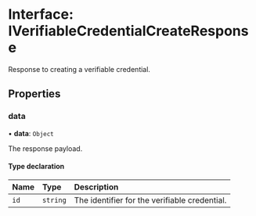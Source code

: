 # Interface: IVerifiableCredentialCreateResponse

Response to creating a verifiable credential.

## Properties

### data

• **data**: `Object`

The response payload.

#### Type declaration

| Name | Type     | Description                                   |
| :--- | :------- | :-------------------------------------------- |
| `id` | `string` | The identifier for the verifiable credential. |
